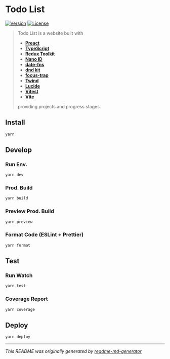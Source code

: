 # Todo List
[![Version](https://img.shields.io/badge/dynamic/json?url=https://raw.githubusercontent.com/eldarlrd/todo-list/main/package.json&query=version&logo=git-extensions&label=version&labelColor=475569&color=0284c7)](https://github.com/eldarlrd/todo-list/blob/main/package.json)
[![License](https://img.shields.io/badge/dynamic/json?url=https://raw.githubusercontent.com/eldarlrd/todo-list/main/package.json&query=license&logo=open-source-initiative&logoColor=fff&label=license&labelColor=475569&color=c026d3)](https://github.com/eldarlrd/todo-list/blob/main/LICENSE)

> Todo List is a website built with
> - **[Preact](https://preactjs.com)**
> - **[TypeScript](https://typescriptlang.org)**
> - **[Redux Toolkit](https://redux-toolkit.js.org)**
> - **[Nano ID](https://zelark.github.io/nano-id-cc)**
> - **[date-fns](https://date-fns.org)**
> - **[dnd kit](https://dndkit.com)**
> - **[focus-trap](https://focus-trap.github.io/focus-trap)**
> - **[Twind](https://twind.style)**
> - **[Lucide](https://lucide.dev)**
> - **[Vitest](https://vitest.dev)**
> - **[Vite](https://vitejs.dev)**
>
> providing projects and progress stages.

## Install
```sh
yarn
```
## Develop
### Run Env.
```sh
yarn dev
```
### Prod. Build
```sh
yarn build
```
### Preview Prod. Build
```sh
yarn preview
```
### Format Code (ESLint + Prettier)
```sh
yarn format
```
## Test
### Run Watch
```sh
yarn test
```
### Coverage Report
```sh
yarn coverage
```
## Deploy
```sh
yarn deploy
```
***
*This README was originally generated by [readme-md-generator](https://github.com/kefranabg/readme-md-generator)*
